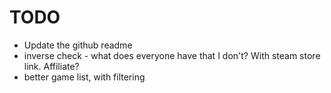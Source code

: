 # TODO

* Update the github readme
* inverse check - what does everyone have that I don't? With steam store link. Affiliate?
* better game list, with filtering

